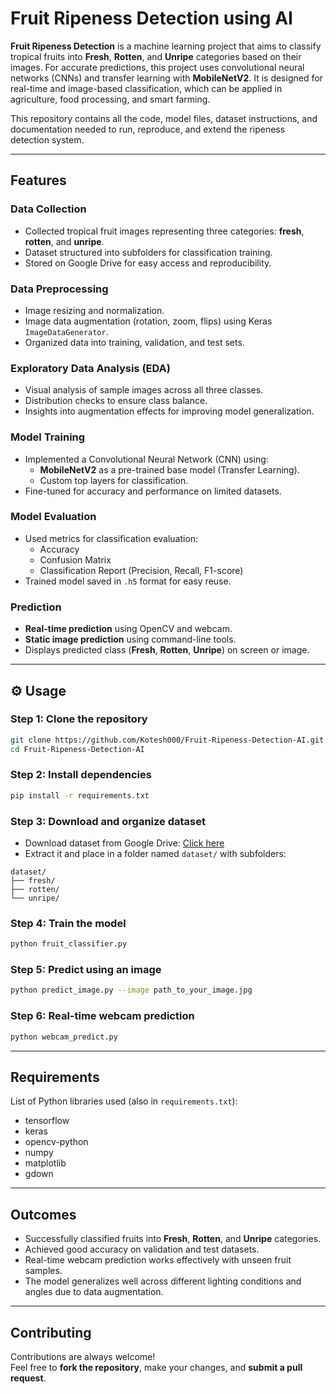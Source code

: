 # Fruit Ripeness Detection using AI

**Fruit Ripeness Detection** is a machine learning project that aims to classify tropical fruits into **Fresh**, **Rotten**, and **Unripe** categories based on their images. For accurate predictions, this project uses convolutional neural networks (CNNs) and transfer learning with **MobileNetV2**. It is designed for real-time and image-based classification, which can be applied in agriculture, food processing, and smart farming.

This repository contains all the code, model files, dataset instructions, and documentation needed to run, reproduce, and extend the ripeness detection system.

---

## **Features**

### **Data Collection**
- Collected tropical fruit images representing three categories: **fresh**, **rotten**, and **unripe**.
- Dataset structured into subfolders for classification training.
- Stored on Google Drive for easy access and reproducibility.

### **Data Preprocessing**
- Image resizing and normalization.
- Image data augmentation (rotation, zoom, flips) using Keras `ImageDataGenerator`.
- Organized data into training, validation, and test sets.

### **Exploratory Data Analysis (EDA)**
- Visual analysis of sample images across all three classes.
- Distribution checks to ensure class balance.
- Insights into augmentation effects for improving model generalization.

### **Model Training**
- Implemented a Convolutional Neural Network (CNN) using:
  - **MobileNetV2** as a pre-trained base model (Transfer Learning).
  - Custom top layers for classification.
- Fine-tuned for accuracy and performance on limited datasets.

### **Model Evaluation**
- Used metrics for classification evaluation:
  - Accuracy  
  - Confusion Matrix  
  - Classification Report (Precision, Recall, F1-score)  
- Trained model saved in `.h5` format for easy reuse.

### **Prediction**
- **Real-time prediction** using OpenCV and webcam.
- **Static image prediction** using command-line tools.
- Displays predicted class (**Fresh**, **Rotten**, **Unripe**) on screen or image.

---

## **⚙️ Usage**

### **Step 1: Clone the repository**
```bash
git clone https://github.com/Kotesh000/Fruit-Ripeness-Detection-AI.git
cd Fruit-Ripeness-Detection-AI
```

### **Step 2: Install dependencies**
```bash
pip install -r requirements.txt
```

### **Step 3: Download and organize dataset**
- Download dataset from Google Drive: [Click here](https://drive.google.com/file/d/1_76dooEYFE6Ku-D_QyX1jLe_f_Pr0mgI/view?usp=sharing)
- Extract it and place in a folder named `dataset/` with subfolders:
```
dataset/
├── fresh/
├── rotten/
└── unripe/
```

### **Step 4: Train the model**
```bash
python fruit_classifier.py
```

### **Step 5: Predict using an image**
```bash
python predict_image.py --image path_to_your_image.jpg
```

### **Step 6: Real-time webcam prediction**
```bash
python webcam_predict.py
```

---

## **Requirements**

List of Python libraries used (also in `requirements.txt`):

- tensorflow  
- keras  
- opencv-python  
- numpy  
- matplotlib  
- gdown  

---

## **Outcomes**

- Successfully classified fruits into **Fresh**, **Rotten**, and **Unripe** categories.
- Achieved good accuracy on validation and test datasets.
- Real-time webcam prediction works effectively with unseen fruit samples.
- The model generalizes well across different lighting conditions and angles due to data augmentation.

---

## **Contributing**

Contributions are always welcome!  
Feel free to **fork the repository**, make your changes, and **submit a pull request**.
